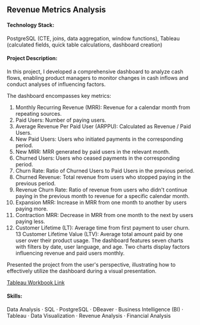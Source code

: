 ## Revenue Metrics Analysis

#### Technology Stack:
PostgreSQL (CTE, joins, data aggregation, window functions), Tableau (calculated fields, quick table calculations, dashboard creation)

#### Project Description:
In this project, I developed a comprehensive dashboard to analyze cash flows, enabling product managers to monitor changes in cash inflows and conduct analyses of influencing factors.

The dashboard encompasses key metrics:
1) Monthly Recurring Revenue (MRR): Revenue for a calendar month from repeating sources.
2) Paid Users: Number of paying users.
3) Average Revenue Per Paid User (ARPPU): Calculated as Revenue / Paid Users.
4) New Paid Users: Users who initiated payments in the corresponding period.
5) New MRR: MRR generated by paid users in the relevant month.
6) Churned Users: Users who ceased payments in the corresponding period.
7) Churn Rate: Ratio of Churned Users to Paid Users in the previous period.
8) Churned Revenue: Total revenue from users who stopped paying in the previous period.
9) Revenue Churn Rate: Ratio of revenue from users who didn't continue paying in the previous month to revenue for a specific calendar month.
10) Expansion MRR: Increase in MRR from one month to another by users paying more.
11) Contraction MRR: Decrease in MRR from one month to the next by users paying less.
12) Customer Lifetime (LT): Average time from first payment to user churn.
13 Customer Lifetime Value (LTV): Average total amount paid by one user over their product usage.
The dashboard features seven charts with filters by date, user language, and age. Two charts display factors influencing revenue and paid users monthly.

Presented the project from the user's perspective, illustrating how to effectively utilize the dashboard during a visual presentation.

[Tableau Workbook Link](https://public.tableau.com/views/RevenueMetrics_16999005268900/RevenueMetrics?:language=en-US&publish=yes&:display_count=n&:origin=viz_share_link)

#### Skills:
Data Analysis · SQL · PostgreSQL · DBeaver · Business Intelligence (BI) · Tableau · Data Visualization · Revenue Analysis · Financial Analysis
